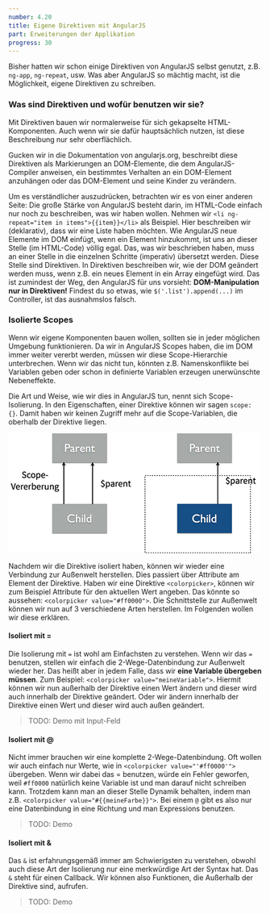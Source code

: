 ```yaml
---
number: 4.20
title: Eigene Direktiven mit AngularJS
part: Erweiterungen der Applikation
progress: 30
---
```


Bisher hatten wir schon einige Direktiven von AngularJS selbst genutzt, z.B. `ng-app`, `ng-repeat`, usw. Was aber AngularJS so mächtig macht, ist die Möglichkeit, eigene Direktiven zu schreiben.

### Was sind Direktiven und wofür benutzen wir sie?

Mit Direktiven bauen wir normalerweise für sich gekapselte HTML-Komponenten. Auch wenn wir sie dafür hauptsächlich  nutzen, ist diese Beschreibung nur sehr oberflächlich.

Gucken wir in die Dokumentation von angularjs.org, beschreibt diese Direktiven als Markierungen an DOM-Elemente, die dem AngularJS-Compiler anweisen, ein bestimmtes Verhalten an ein DOM-Element anzuhängen oder das DOM-Element und seine Kinder zu verändern.

Um es verständlicher auszudrücken, betrachten wir es von einer anderen Seite: Die große Stärke von AngularJS besteht darin, im HTML-Code einfach nur noch zu beschreiben, was wir haben wollen. Nehmen wir `<li ng-repeat="item in items">{{item}}</li>` als Beispiel. Hier beschreiben wir (deklarativ), dass wir eine Liste haben möchten. Wie AngularJS neue Elemente im DOM einfügt, wenn ein Element hinzukommt, ist uns an dieser Stelle (im HTML-Code) völlig egal.
Das, was wir beschrieben haben, muss an einer Stelle in die einzelnen Schritte (imperativ) übersetzt werden. Diese Stelle sind Direktiven. In Direktiven beschreiben wir, wie der DOM geändert werden muss, wenn z.B. ein neues Element in ein Array eingefügt wird. Das ist zumindest der Weg, den AngularJS für uns vorsieht: **DOM-Manipulation nur in Direktiven!** Findest du so etwas, wie `$('.list').append(...)` im Controller, ist das ausnahmslos falsch.

### Isolierte Scopes

Wenn wir eigene Komponenten bauen wollen, sollten sie in jeder möglichen Umgebung funktionieren. Da wir in AngularJS Scopes haben, die im DOM immer weiter vererbt werden, müssen wir diese Scope-Hierarchie unterbrechen. Wenn wir das nicht tun, könnten z.B. Namenskonflikte bei Variablen geben oder schon in definierte Variablen erzeugen unerwünschte Nebeneffekte.

Die Art und Weise, wie wir dies in AngularJS tun, nennt sich Scope-Isolierung. In den Eigenschaften, einer Direktive können wir sagen `scope: {}`. Damit haben wir keinen Zugriff mehr auf die Scope-Variablen, die oberhalb der Direktive liegen.

![Isolierte Scopes](images/figures/angularjs-scopes-isoliert.png)

Nachdem wir die Direktive isoliert haben, können wir wieder eine Verbindung zur Außenwelt herstellen. Dies passiert über Attribute am Element der Direktive. Haben wir eine Direktive `<colorpicker>`, können wir zum Beispiel Attribute für den aktuellen Wert angeben. Das könnte so aussehen: `<colorpicker value="#ff0000">`. Die Schnittstelle zur Außenwelt können wir nun auf 3 verschiedene Arten herstellen. Im Folgenden wollen wir diese erklären.

#### Isoliert mit =

Die Isolierung mit `=` ist wohl am Einfachsten zu verstehen. Wenn wir das `=` benutzen, stellen wir einfach die 2-Wege-Datenbindung zur Außenwelt wieder her. Das heißt aber in jedem Falle, dass wir **eine Variable übergeben müssen**. Zum Beispiel: `<colorpicker value="meineVariable">`. Hiermit können wir nun außerhalb der Direktive einen Wert ändern und dieser wird auch innerhalb der Direktive geändert. Oder wir ändern innerhalb der Direktive einen Wert und dieser wird auch außen geändert.

> TODO: Demo mit Input-Feld

#### Isoliert mit @

Nicht immer brauchen wir eine komplette 2-Wege-Datenbindung. Oft wollen wir auch einfach nur Werte, wie in `<colorpicker value="'#ff0000'">` übergeben. Wenn wir dabei das = benutzen, würde ein Fehler geworfen, weil `#ff0000` natürlich keine Variable ist und man darauf nicht schreiben kann. Trotzdem kann man an dieser Stelle Dynamik behalten, indem man z.B. `<colorpicker value="#{{meineFarbe}}">`. Bei einem `@` gibt es also nur eine Datenbindung in eine Richtung und man Expressions benutzen.

> TODO: Demo

#### Isoliert mit &

Das `&` ist erfahrungsgemäß immer am Schwierigsten zu verstehen, obwohl auch diese Art der Isolierung nur eine merkwürdige Art der Syntax hat. Das `&` steht für einen Callback. Wir können also Funktionen, die Außerhalb der Direktive sind, aufrufen.

> TODO: Demo
